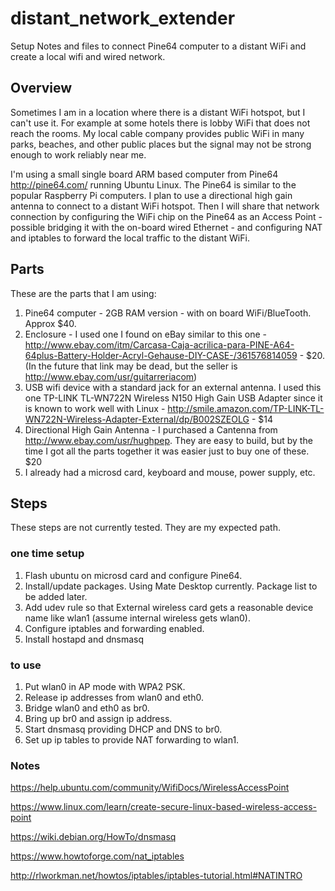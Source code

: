 # distant_network_extender
Setup Notes and files to connect Pine64 computer to a distant WiFi and create a local wifi and wired network.

## Overview
Sometimes I am in a location where there is a distant WiFi hotspot, but I can't use it. For example at some hotels there is lobby WiFi that does not reach the rooms. My local cable company provides public WiFi in many parks, beaches, and other public places but the signal may not be strong enough to work reliably near me.

I'm using a small single board ARM based computer from Pine64 http://pine64.com/ running Ubuntu Linux. The Pine64 is similar to the popular Raspberry Pi computers. I plan to use a directional high gain antenna to connect to a distant WiFi hotspot. Then I will share that network connection by configuring the WiFi chip on the Pine64 as an Access Point - possible bridging it with the on-board wired Ethernet - and configuring NAT and iptables to forward the local traffic to the distant WiFi.

## Parts

These are the parts that I am using:

1. Pine64 computer - 2GB RAM version - with on board WiFi/BlueTooth. Approx $40.
2. Enclosure - I used one I found on eBay similar to this one - http://www.ebay.com/itm/Carcasa-Caja-acrilica-para-PINE-A64-64plus-Battery-Holder-Acryl-Gehause-DIY-CASE-/361576814059 - $20. (In the future that link may be dead, but the seller is http://www.ebay.com/usr/guitarreriacom)
3. USB wifi device with a standard jack for an external antenna. I used this one TP-LINK TL-WN722N Wireless N150 High Gain USB Adapter since it is known to work well with Linux - http://smile.amazon.com/TP-LINK-TL-WN722N-Wireless-Adapter-External/dp/B002SZEOLG - $14
4. Directional High Gain Antenna - I purchased a Cantenna from http://www.ebay.com/usr/hughpep. They are easy to build, but by the time I got all the parts together it was easier just to buy one of these. $20
5. I already had a microsd card, keyboard and mouse, power supply, etc.
 
## Steps

These steps are not currently tested. They are my expected path.

### one time setup

1. Flash ubuntu on microsd card and configure Pine64.
2. Install/update packages. Using Mate Desktop currently. Package list to be added later.
3. Add udev rule so that External wireless card gets a reasonable device name like wlan1 (assume internal wireless gets wlan0).
4. Configure iptables and forwarding enabled.
5. Install hostapd and dnsmasq

### to use

1. Put wlan0 in AP mode with WPA2 PSK.
2. Release ip addresses from wlan0 and eth0.
3. Bridge wlan0 and eth0 as br0.
4. Bring up br0 and assign ip address.
5. Start dnsmasq providing DHCP and DNS to br0.
6. Set up ip tables to provide NAT forwarding to wlan1.
 
### Notes

https://help.ubuntu.com/community/WifiDocs/WirelessAccessPoint

https://www.linux.com/learn/create-secure-linux-based-wireless-access-point

https://wiki.debian.org/HowTo/dnsmasq

https://www.howtoforge.com/nat_iptables

http://rlworkman.net/howtos/iptables/iptables-tutorial.html#NATINTRO
